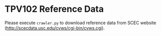# TPV102 Reference Data
Please execute `crawler.py` to download reference data from SCEC website (http://scecdata.usc.edu/cvws/cgi-bin/cvws.cgi).